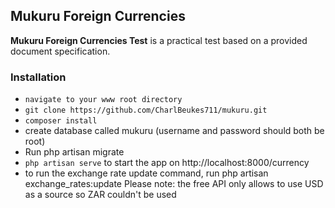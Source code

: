 ## Mukuru Foreign Currencies ##

**Mukuru Foreign Currencies Test** is a practical test based on a provided document specification.

### Installation ###

* `navigate to your www root directory `
* `git clone https://github.com/CharlBeukes711/mukuru.git`
* `composer install`
* create database called mukuru (username and password should both be root)
* Run php artisan migrate
* `php artisan serve` to start the app on http://localhost:8000/currency
* to run the exchange rate update command, run php artisan exchange_rates:update
Please note: the free API only allows to use USD as a source so ZAR couldn't be used
